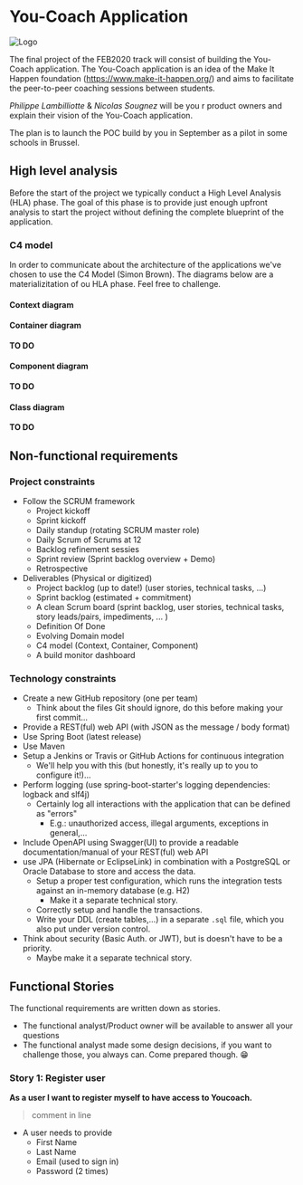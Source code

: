 # You-Coach Application

![Logo](switchfully_logo.png)

The final project of the FEB2020 track will consist of building the You-Coach application. 
The You-Coach application is an idea of the Make It Happen foundation (https://www.make-it-happen.org/) 
and aims to facilitate the peer-to-peer coaching sessions between students.

*Philippe Lambilliotte* & *Nicolas Sougnez* will be you r product owners and explain their vision of the You-Coach application.

The plan is to launch the POC build by you in September as a pilot in some schools in Brussel.

## High level analysis

Before the start of the project we typically conduct a High Level Analysis (HLA) phase. 
The goal of this phase is to provide just enough upfront analysis to start the project without defining the complete blueprint of the application.

### C4 model

In order to communicate about the architecture of the applications we've chosen to use the C4 Model (Simon Brown).
The diagrams below are a materializitation of ou HLA phase. Feel free to challenge.

#### Context diagram

#### Container diagram

**TO DO**

#### Component diagram

**TO DO**

#### Class diagram

**TO DO**

## Non-functional requirements

### Project constraints

- Follow the SCRUM framework
    - Project kickoff
    - Sprint kickoff
    - Daily standup (rotating SCRUM master role)
    - Daily Scrum of Scrums at 12
    - Backlog refinement sessies 
    - Sprint review (Sprint backlog overview + Demo)
    - Retrospective 
- Deliverables (Physical or digitized)
    - Project backlog (up to date!) (user stories, technical tasks, ...)
    - Sprint backlog (estimated + commitment)
    - A clean Scrum board (sprint backlog, user stories, technical tasks, story leads/pairs, impediments, ... )
    - Definition Of Done
    - Evolving Domain model
    - C4 model (Context, Container, Component)
    - A build monitor dashboard

### Technology constraints

- Create a new GitHub repository (one per team)
    - Think about the files Git should ignore, do this before making your first commit...
- Provide a REST(ful) web API (with JSON as the message / body format)
- Use Spring Boot (latest release)
- Use Maven
- Setup a Jenkins or Travis or GitHub Actions for continuous integration
    - We'll help you with this (but honestly, it's really up to you to configure it!)...
- Perform logging (use spring-boot-starter's logging dependencies: logback and slf4j)
    - Certainly log all interactions with the application that can be defined as "errors"
        - E.g.: unauthorized access, illegal arguments, exceptions in general,...
- Include OpenAPI using Swagger(UI) to provide a readable documentation/manual of your REST(ful) web API
- use JPA (Hibernate or EclipseLink) in combination with a PostgreSQL or Oracle Database to store and access the data.
    - Setup a proper test configuration, which runs the integration tests against an in-memory database (e.g. H2)
        - Make it a separate technical story.
    - Correctly setup and handle the transactions.
    - Write your DDL (create tables,...) in a separate `.sql` file, which you also put under version control.
- Think about security (Basic Auth. or JWT), but is doesn't have to be a priority.
    - Maybe make it a separate technical story.


## Functional Stories

The functional requirements are written down as stories.

- The functional analyst/Product owner will be available to answer all your questions 
- The functional analyst made some design decisions, if you want to challenge those, you always can. Come prepared though. :grin:

### Story 1: Register user
**As a user I want to register myself to have access to Youcoach.**
> comment in line
- A user needs to provide
    - First Name
    - Last Name
    - Email (used to sign in)
    - Password (2 times)    
    
